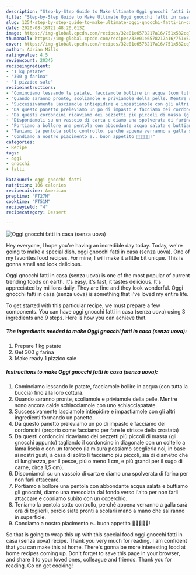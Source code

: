 ```yaml
---
description: "Step-by-Step Guide to Make Ultimate Oggi gnocchi fatti in casa (senza uova)"
title: "Step-by-Step Guide to Make Ultimate Oggi gnocchi fatti in casa (senza uova)"
slug: 1254-step-by-step-guide-to-make-ultimate-oggi-gnocchi-fatti-in-casa-senza-uova
date: 2020-08-18T22:48:20.013Z
image: https://img-global.cpcdn.com/recipes/32e01e6578217a16/751x532cq70/oggi-gnocchi-fatti-in-casa-senza-uova-recipe-main-photo.jpg
thumbnail: https://img-global.cpcdn.com/recipes/32e01e6578217a16/751x532cq70/oggi-gnocchi-fatti-in-casa-senza-uova-recipe-main-photo.jpg
cover: https://img-global.cpcdn.com/recipes/32e01e6578217a16/751x532cq70/oggi-gnocchi-fatti-in-casa-senza-uova-recipe-main-photo.jpg
author: Adrian Mills
ratingvalue: 4.5
reviewcount: 20345
recipeingredient:
- "1 kg patate"
- "300 g farina"
- "1 pizzico sale"
recipeinstructions:
- "Cominciamo lessando le patate, facciamole bollire in acqua (con tutta la buccia) fino alla loro cottura."
- "Quando saranno pronte, scoliamole e priviamole della pelle. Mentre sono ancora calde schiacciamole con uno schiacciapatate."
- "Successivamente lasciamole intiepidire e impastiamole con gli altri ingredienti formando un panetto."
- "Da questo panetto preleviamo un po di impasto e facciamo dei cordoncini (proprio come facciamo per fare le strisce della crostata)"
- "Da questi cordoncini ricaviamo dei pezzetti più piccoli di massa (gli gnocchi appunto) tagliando il cordoncino in diagonale con un coltello a lama liscia o con un tarocco (la misura possiamo sceglierla noi, in base ai nostri gusti, a casa di solito li facciamo piu piccoli, sia di diametro che di lunghezza, per il pesce, più o meno 1 cm, e più grandi per il sugo di carne, circa 1,5 cm)."
- "Disponiamoli su un vassoio di carta e diamo una spolverata di farina per non farli attaccare."
- "Portiamo a bollore una pentola con abbondante acqua salata e buttiamo gli gnocchi, diamo una mescolata dal fondo verso l&#39;alto per non farli attaccare e copriamo subito con un coperchio."
- "Teniamo la pentola sotto controllo, perché appena verranno a galla sarà ora di toglierli, perciò siate pronti a scolarli mano a mano che saliranno in superficie."
- "Condiamo a nostro piacimento e.. buon appetito 🌻🌻🌻🌻🌻!"
categories:
- Recipe
tags:
- oggi
- gnocchi
- fatti

katakunci: oggi gnocchi fatti 
nutrition: 106 calories
recipecuisine: American
preptime: "PT27M"
cooktime: "PT51M"
recipeyield: "4"
recipecategory: Dessert

---
```



![Oggi gnocchi fatti in casa (senza uova)](https://img-global.cpcdn.com/recipes/32e01e6578217a16/751x532cq70/oggi-gnocchi-fatti-in-casa-senza-uova-recipe-main-photo.jpg)

Hey everyone, I hope you're having an incredible day today. Today, we're going to make a special dish, oggi gnocchi fatti in casa (senza uova). One of my favorites food recipes. For mine, I will make it a little bit unique. This is gonna smell and look delicious.



Oggi gnocchi fatti in casa (senza uova) is one of the most popular of current trending foods on earth. It's easy, it's fast, it tastes delicious. It's appreciated by millions daily. They are fine and they look wonderful. Oggi gnocchi fatti in casa (senza uova) is something that I've loved my entire life.


To get started with this particular recipe, we must prepare a few components. You can have oggi gnocchi fatti in casa (senza uova) using 3 ingredients and 9 steps. Here is how you can achieve that.

<!--inarticleads1-->

##### The ingredients needed to make Oggi gnocchi fatti in casa (senza uova):

1. Prepare 1 kg patate
1. Get 300 g farina
1. Make ready 1 pizzico sale




<!--inarticleads2-->

##### Instructions to make Oggi gnocchi fatti in casa (senza uova):

1. Cominciamo lessando le patate, facciamole bollire in acqua (con tutta la buccia) fino alla loro cottura.
1. Quando saranno pronte, scoliamole e priviamole della pelle. Mentre sono ancora calde schiacciamole con uno schiacciapatate.
1. Successivamente lasciamole intiepidire e impastiamole con gli altri ingredienti formando un panetto.
1. Da questo panetto preleviamo un po di impasto e facciamo dei cordoncini (proprio come facciamo per fare le strisce della crostata)
1. Da questi cordoncini ricaviamo dei pezzetti più piccoli di massa (gli gnocchi appunto) tagliando il cordoncino in diagonale con un coltello a lama liscia o con un tarocco (la misura possiamo sceglierla noi, in base ai nostri gusti, a casa di solito li facciamo piu piccoli, sia di diametro che di lunghezza, per il pesce, più o meno 1 cm, e più grandi per il sugo di carne, circa 1,5 cm).
1. Disponiamoli su un vassoio di carta e diamo una spolverata di farina per non farli attaccare.
1. Portiamo a bollore una pentola con abbondante acqua salata e buttiamo gli gnocchi, diamo una mescolata dal fondo verso l&#39;alto per non farli attaccare e copriamo subito con un coperchio.
1. Teniamo la pentola sotto controllo, perché appena verranno a galla sarà ora di toglierli, perciò siate pronti a scolarli mano a mano che saliranno in superficie.
1. Condiamo a nostro piacimento e.. buon appetito 🌻🌻🌻🌻🌻!




So that is going to wrap this up with this special food oggi gnocchi fatti in casa (senza uova) recipe. Thank you very much for reading. I am confident that you can make this at home. There's gonna be more interesting food at home recipes coming up. Don't forget to save this page in your browser, and share it to your loved ones, colleague and friends. Thank you for reading. Go on get cooking!

